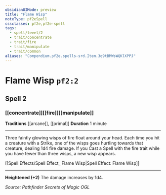 ```yaml
---
obsidianUIMode: preview
title: "Flame Wisp"
noteType: pf2eSpell
cssclasses: pf2e,pf2e-spell
tags:
  - spell/level/2
  - trait/concentrate
  - trait/fire
  - trait/manipulate
  - trait/common
aliases: "Compendium.pf2e.spells-srd.Item.3q9tBMWsWQKlXPPJ" 
---
```

# Flame Wisp  `pf2:2`  
## Spell 2
### [[concentrate]][[fire]][[manipulate]]
**Traditions** [[arcane]], [[primal]]
**Duration** 1 minute
* * * 
Three faintly glowing wisps of fire float around your head. Each time you hit a creature with a Strike, one of the wisps goes hurtling towards that creature, dealing 1d4 fire damage. If you Cast a Spell with the fire trait while you have fewer than three wisps, a new wisp appears.

[[Spell Effects/Spell Effect_ Flame Wisp|Spell Effect: Flame Wisp]]

* * *

**Heightened (+2)** The damage increases by 1d4.

*Source: Pathfinder Secrets of Magic*
*OGL*